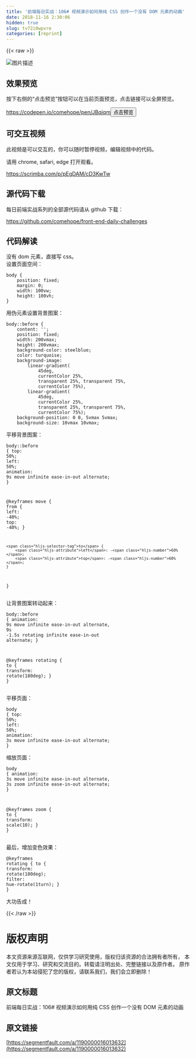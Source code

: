 ```yaml
---
title: '前端每日实战：106# 视频演示如何用纯 CSS 创作一个没有 DOM 元素的动画' 
date: 2018-11-16 2:30:06
hidden: true
slug: tv72i0wpvre
categories: [reprint]
---
```


{{< raw >}}
<p><span class="img-wrap"><img data-src="/img/bVbfl2x?w=400&amp;h=301" src="https://static.alili.tech/img/bVbfl2x?w=400&amp;h=301" alt="&#x56FE;&#x7247;&#x63CF;&#x8FF0;" title="&#x56FE;&#x7247;&#x63CF;&#x8FF0;" style="cursor:pointer;display:inline"></span></p><h2 id="articleHeader0">&#x6548;&#x679C;&#x9884;&#x89C8;</h2><p>&#x6309;&#x4E0B;&#x53F3;&#x4FA7;&#x7684;&#x201C;&#x70B9;&#x51FB;&#x9884;&#x89C8;&#x201D;&#x6309;&#x94AE;&#x53EF;&#x4EE5;&#x5728;&#x5F53;&#x524D;&#x9875;&#x9762;&#x9884;&#x89C8;&#xFF0C;&#x70B9;&#x51FB;&#x94FE;&#x63A5;&#x53EF;&#x4EE5;&#x5168;&#x5C4F;&#x9884;&#x89C8;&#x3002;</p><p><a href="https://codepen.io/comehope/pen/JBqjqm" rel="nofollow noreferrer" target="_blank">https://codepen.io/comehope/pen/JBqjqm</a><button class="btn btn-xs btn-default ml10 preview" data-url="comehope/pen/JBqjqm" data-typeid="3">&#x70B9;&#x51FB;&#x9884;&#x89C8;</button></p><h2 id="articleHeader1">&#x53EF;&#x4EA4;&#x4E92;&#x89C6;&#x9891;</h2><p>&#x6B64;&#x89C6;&#x9891;&#x662F;&#x53EF;&#x4EE5;&#x4EA4;&#x4E92;&#x7684;&#xFF0C;&#x4F60;&#x53EF;&#x4EE5;&#x968F;&#x65F6;&#x6682;&#x505C;&#x89C6;&#x9891;&#xFF0C;&#x7F16;&#x8F91;&#x89C6;&#x9891;&#x4E2D;&#x7684;&#x4EE3;&#x7801;&#x3002;</p><p>&#x8BF7;&#x7528; chrome, safari, edge &#x6253;&#x5F00;&#x89C2;&#x770B;&#x3002;</p><p><a href="https://scrimba.com/p/pEgDAM/cD3KwTw" rel="nofollow noreferrer" target="_blank">https://scrimba.com/p/pEgDAM/cD3KwTw</a></p><h2 id="articleHeader2">&#x6E90;&#x4EE3;&#x7801;&#x4E0B;&#x8F7D;</h2><p>&#x6BCF;&#x65E5;&#x524D;&#x7AEF;&#x5B9E;&#x6218;&#x7CFB;&#x5217;&#x7684;&#x5168;&#x90E8;&#x6E90;&#x4EE3;&#x7801;&#x8BF7;&#x4ECE; github &#x4E0B;&#x8F7D;&#xFF1A;</p><p><a href="https://github.com/comehope/front-end-daily-challenges" rel="nofollow noreferrer" target="_blank">https://github.com/comehope/front-end-daily-challenges</a></p><h2 id="articleHeader3">&#x4EE3;&#x7801;&#x89E3;&#x8BFB;</h2><p>&#x6CA1;&#x6709; dom &#x5143;&#x7D20;&#xFF0C;&#x76F4;&#x63A5;&#x5199; css&#x3002;<br>&#x8BBE;&#x7F6E;&#x9875;&#x9762;&#x7A7A;&#x95F4;&#xFF1A;</p><div class="widget-codetool" style="display:none"><div class="widget-codetool--inner"><span class="selectCode code-tool" data-toggle="tooltip" data-placement="top" title="" data-original-title="&#x5168;&#x9009;"></span> <span type="button" class="copyCode code-tool" data-toggle="tooltip" data-placement="top" data-clipboard-text="body {
    position: fixed;
    margin: 0;
    width: 100vw;
    height: 100vh;
}" title="" data-original-title="&#x590D;&#x5236;"></span> <span type="button" class="saveToNote code-tool" data-toggle="tooltip" data-placement="top" title="" data-original-title="&#x653E;&#x8FDB;&#x7B14;&#x8BB0;"></span></div></div><pre class="css hljs"><code class="css"><span class="hljs-selector-tag">body</span> {
    <span class="hljs-attribute">position</span>: fixed;
    <span class="hljs-attribute">margin</span>: <span class="hljs-number">0</span>;
    <span class="hljs-attribute">width</span>: <span class="hljs-number">100vw</span>;
    <span class="hljs-attribute">height</span>: <span class="hljs-number">100vh</span>;
}</code></pre><p>&#x7528;&#x4F2A;&#x5143;&#x7D20;&#x8BBE;&#x7F6E;&#x80CC;&#x666F;&#x56FE;&#x6848;&#xFF1A;</p><div class="widget-codetool" style="display:none"><div class="widget-codetool--inner"><span class="selectCode code-tool" data-toggle="tooltip" data-placement="top" title="" data-original-title="&#x5168;&#x9009;"></span> <span type="button" class="copyCode code-tool" data-toggle="tooltip" data-placement="top" data-clipboard-text="body::before {
    content: &apos;&apos;;
    position: fixed;
    width: 200vmax;
    height: 200vmax;
    background-color: steelblue;
    color: turquoise;
    background-image: 
        linear-gradient(
            45deg, 
            currentColor 25%, 
            transparent 25%, transparent 75%, 
            currentColor 75%),
        linear-gradient(
            45deg, 
            currentColor 25%, 
            transparent 25%, transparent 75%, 
            currentColor 75%);
    background-position: 0 0, 5vmax 5vmax;
    background-size: 10vmax 10vmax;" title="" data-original-title="&#x590D;&#x5236;"></span> <span type="button" class="saveToNote code-tool" data-toggle="tooltip" data-placement="top" title="" data-original-title="&#x653E;&#x8FDB;&#x7B14;&#x8BB0;"></span></div></div><pre class="css hljs"><code class="css"><span class="hljs-selector-tag">body</span><span class="hljs-selector-pseudo">::before</span> {
    <span class="hljs-attribute">content</span>: <span class="hljs-string">&apos;&apos;</span>;
    <span class="hljs-attribute">position</span>: fixed;
    <span class="hljs-attribute">width</span>: <span class="hljs-number">200vmax</span>;
    <span class="hljs-attribute">height</span>: <span class="hljs-number">200vmax</span>;
    <span class="hljs-attribute">background-color</span>: steelblue;
    <span class="hljs-attribute">color</span>: turquoise;
    <span class="hljs-attribute">background-image</span>: 
        <span class="hljs-built_in">linear-gradient</span>(
            45deg, 
            currentColor 25%, 
            transparent 25%, transparent 75%, 
            currentColor 75%),
        <span class="hljs-built_in">linear-gradient</span>(
            45deg, 
            currentColor 25%, 
            transparent 25%, transparent 75%, 
            currentColor 75%);
    <span class="hljs-attribute">background-position</span>: <span class="hljs-number">0</span> <span class="hljs-number">0</span>, <span class="hljs-number">5vmax</span> <span class="hljs-number">5vmax</span>;
    <span class="hljs-attribute">background-size</span>: <span class="hljs-number">10vmax</span> <span class="hljs-number">10vmax</span>;</code></pre><p>&#x5E73;&#x79FB;&#x80CC;&#x666F;&#x56FE;&#x6848;&#xFF1A;</p><div class="widget-codetool" style="display:none"><div class="widget-codetool--inner"><span class="selectCode code-tool" data-toggle="tooltip" data-placement="top" title="" data-original-title="&#x5168;&#x9009;"></span> <span type="button" class="copyCode code-tool" data-toggle="tooltip" data-placement="top" data-clipboard-text="body::before {
    top: 50%;
    left: 50%;
    animation: 
        9s move infinite ease-in-out alternate;
}

@keyframes move {
    from {
        left: -40%;
        top: -40%;
    }

    to {
        left: -60%;
        top: -60%;
    }
}" title="" data-original-title="&#x590D;&#x5236;"></span> <span type="button" class="saveToNote code-tool" data-toggle="tooltip" data-placement="top" title="" data-original-title="&#x653E;&#x8FDB;&#x7B14;&#x8BB0;"></span></div></div><pre class="css hljs"><code class="css"><span class="hljs-selector-tag">body</span><span class="hljs-selector-pseudo">::before</span> {
    <span class="hljs-attribute">top</span>: <span class="hljs-number">50%</span>;
    <span class="hljs-attribute">left</span>: <span class="hljs-number">50%</span>;
    <span class="hljs-attribute">animation</span>: 
        <span class="hljs-number">9s</span> move infinite ease-in-out alternate;
}

@<span class="hljs-keyword">keyframes</span> move {
    <span class="hljs-selector-tag">from</span> {
        <span class="hljs-attribute">left</span>: -<span class="hljs-number">40%</span>;
        <span class="hljs-attribute">top</span>: -<span class="hljs-number">40%</span>;
    }

    <span class="hljs-selector-tag">to</span> {
        <span class="hljs-attribute">left</span>: -<span class="hljs-number">60%</span>;
        <span class="hljs-attribute">top</span>: -<span class="hljs-number">60%</span>;
    }
}</code></pre><p>&#x8BA9;&#x80CC;&#x666F;&#x56FE;&#x6848;&#x8F6C;&#x52A8;&#x8D77;&#x6765;&#xFF1A;</p><div class="widget-codetool" style="display:none"><div class="widget-codetool--inner"><span class="selectCode code-tool" data-toggle="tooltip" data-placement="top" title="" data-original-title="&#x5168;&#x9009;"></span> <span type="button" class="copyCode code-tool" data-toggle="tooltip" data-placement="top" data-clipboard-text="body::before {
    animation: 
        9s move infinite ease-in-out alternate,
        9s -1.5s rotating infinite ease-in-out alternate;
}

@keyframes rotating {
    to {
        transform: rotate(180deg);
    }
}" title="" data-original-title="&#x590D;&#x5236;"></span> <span type="button" class="saveToNote code-tool" data-toggle="tooltip" data-placement="top" title="" data-original-title="&#x653E;&#x8FDB;&#x7B14;&#x8BB0;"></span></div></div><pre class="css hljs"><code class="css"><span class="hljs-selector-tag">body</span><span class="hljs-selector-pseudo">::before</span> {
    <span class="hljs-attribute">animation</span>: 
        <span class="hljs-number">9s</span> move infinite ease-in-out alternate,
        <span class="hljs-number">9s</span> -<span class="hljs-number">1.5s</span> rotating infinite ease-in-out alternate;
}

@<span class="hljs-keyword">keyframes</span> rotating {
    <span class="hljs-selector-tag">to</span> {
        <span class="hljs-attribute">transform</span>: <span class="hljs-built_in">rotate</span>(180deg);
    }
}</code></pre><p>&#x5E73;&#x79FB;&#x9875;&#x9762;&#xFF1A;</p><div class="widget-codetool" style="display:none"><div class="widget-codetool--inner"><span class="selectCode code-tool" data-toggle="tooltip" data-placement="top" title="" data-original-title="&#x5168;&#x9009;"></span> <span type="button" class="copyCode code-tool" data-toggle="tooltip" data-placement="top" data-clipboard-text="body {
    top: 50%;
    left: 50%;
    animation: 
        3s move infinite ease-in-out alternate;
}" title="" data-original-title="&#x590D;&#x5236;"></span> <span type="button" class="saveToNote code-tool" data-toggle="tooltip" data-placement="top" title="" data-original-title="&#x653E;&#x8FDB;&#x7B14;&#x8BB0;"></span></div></div><pre class="css hljs"><code class="css"><span class="hljs-selector-tag">body</span> {
    <span class="hljs-attribute">top</span>: <span class="hljs-number">50%</span>;
    <span class="hljs-attribute">left</span>: <span class="hljs-number">50%</span>;
    <span class="hljs-attribute">animation</span>: 
        <span class="hljs-number">3s</span> move infinite ease-in-out alternate;
}</code></pre><p>&#x7F29;&#x653E;&#x9875;&#x9762;&#xFF1A;</p><div class="widget-codetool" style="display:none"><div class="widget-codetool--inner"><span class="selectCode code-tool" data-toggle="tooltip" data-placement="top" title="" data-original-title="&#x5168;&#x9009;"></span> <span type="button" class="copyCode code-tool" data-toggle="tooltip" data-placement="top" data-clipboard-text="body {
    animation: 
        3s move infinite ease-in-out alternate,
        3s zoom infinite ease-in-out alternate;
}

@keyframes zoom {
    to {
        transform: scale(10);
    }
}" title="" data-original-title="&#x590D;&#x5236;"></span> <span type="button" class="saveToNote code-tool" data-toggle="tooltip" data-placement="top" title="" data-original-title="&#x653E;&#x8FDB;&#x7B14;&#x8BB0;"></span></div></div><pre class="css hljs"><code class="css"><span class="hljs-selector-tag">body</span> {
    <span class="hljs-attribute">animation</span>: 
        <span class="hljs-number">3s</span> move infinite ease-in-out alternate,
        <span class="hljs-number">3s</span> zoom infinite ease-in-out alternate;
}

@<span class="hljs-keyword">keyframes</span> zoom {
    <span class="hljs-selector-tag">to</span> {
        <span class="hljs-attribute">transform</span>: <span class="hljs-built_in">scale</span>(10);
    }
}</code></pre><p>&#x6700;&#x540E;&#xFF0C;&#x589E;&#x52A0;&#x53D8;&#x8272;&#x6548;&#x679C;&#xFF1A;</p><div class="widget-codetool" style="display:none"><div class="widget-codetool--inner"><span class="selectCode code-tool" data-toggle="tooltip" data-placement="top" title="" data-original-title="&#x5168;&#x9009;"></span> <span type="button" class="copyCode code-tool" data-toggle="tooltip" data-placement="top" data-clipboard-text="@keyframes rotating {
    to {
        transform: rotate(180deg);
        filter: hue-rotate(1turn);
    }
}" title="" data-original-title="&#x590D;&#x5236;"></span> <span type="button" class="saveToNote code-tool" data-toggle="tooltip" data-placement="top" title="" data-original-title="&#x653E;&#x8FDB;&#x7B14;&#x8BB0;"></span></div></div><pre class="css hljs"><code class="css">@<span class="hljs-keyword">keyframes</span> rotating {
    <span class="hljs-selector-tag">to</span> {
        <span class="hljs-attribute">transform</span>: <span class="hljs-built_in">rotate</span>(180deg);
        <span class="hljs-attribute">filter</span>: <span class="hljs-built_in">hue-rotate</span>(1turn);
    }
}</code></pre><p>&#x5927;&#x529F;&#x544A;&#x6210;&#xFF01;</p>
{{< /raw >}}

# 版权声明
本文资源来源互联网，仅供学习研究使用，版权归该资源的合法拥有者所有，
本文仅用于学习、研究和交流目的。转载请注明出处、完整链接以及原作者。
原作者若认为本站侵犯了您的版权，请联系我们，我们会立即删除！

## 原文标题
前端每日实战：106# 视频演示如何用纯 CSS 创作一个没有 DOM 元素的动画

## 原文链接
[https://segmentfault.com/a/1190000016013632](https://segmentfault.com/a/1190000016013632)

